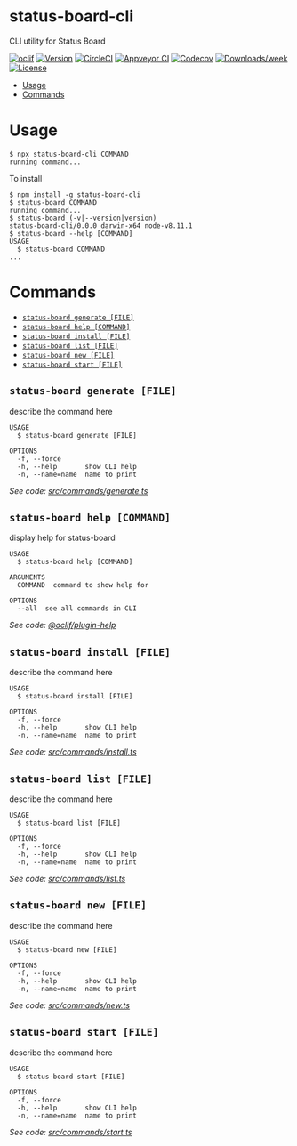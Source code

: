 status-board-cli
================

CLI utility for Status Board

[![oclif](https://img.shields.io/badge/cli-oclif-brightgreen.svg)](https://oclif.io)
[![Version](https://img.shields.io/npm/v/status-board-cli.svg)](https://npmjs.org/package/status-board-cli)
[![CircleCI](https://circleci.com/gh/jameswlane/status-board-cli/tree/master.svg?style=shield)](https://circleci.com/gh/jameswlane/status-board-cli/tree/master)
[![Appveyor CI](https://ci.appveyor.com/api/projects/status/github/jameswlane/status-board-cli?branch=master&svg=true)](https://ci.appveyor.com/project/jameswlane/status-board-cli/branch/master)
[![Codecov](https://codecov.io/gh/jameswlane/status-board-cli/branch/master/graph/badge.svg)](https://codecov.io/gh/jameswlane/status-board-cli)
[![Downloads/week](https://img.shields.io/npm/dw/status-board-cli.svg)](https://npmjs.org/package/status-board-cli)
[![License](https://img.shields.io/npm/l/status-board-cli.svg)](https://github.com/jameswlane/status-board-cli/blob/master/package.json)

<!-- toc -->
* [Usage](#usage)
* [Commands](#commands)
<!-- tocstop -->
# Usage
<!-- usage -->
```sh-session
$ npx status-board-cli COMMAND
running command...
```
To install
```sh-session
$ npm install -g status-board-cli
$ status-board COMMAND
running command...
$ status-board (-v|--version|version)
status-board-cli/0.0.0 darwin-x64 node-v8.11.1
$ status-board --help [COMMAND]
USAGE
  $ status-board COMMAND
...
```
<!-- usagestop -->
# Commands
<!-- commands -->
* [`status-board generate [FILE]`](#status-board-generate-file)
* [`status-board help [COMMAND]`](#status-board-help-command)
* [`status-board install [FILE]`](#status-board-install-file)
* [`status-board list [FILE]`](#status-board-list-file)
* [`status-board new [FILE]`](#status-board-new-file)
* [`status-board start [FILE]`](#status-board-start-file)

## `status-board generate [FILE]`

describe the command here

```
USAGE
  $ status-board generate [FILE]

OPTIONS
  -f, --force
  -h, --help       show CLI help
  -n, --name=name  name to print
```

_See code: [src/commands/generate.ts](https://github.com/jameswlane/status-board-cli/blob/v0.0.0/src/commands/generate.ts)_

## `status-board help [COMMAND]`

display help for status-board

```
USAGE
  $ status-board help [COMMAND]

ARGUMENTS
  COMMAND  command to show help for

OPTIONS
  --all  see all commands in CLI
```

_See code: [@oclif/plugin-help](https://github.com/oclif/plugin-help/blob/v2.1.3/src/commands/help.ts)_

## `status-board install [FILE]`

describe the command here

```
USAGE
  $ status-board install [FILE]

OPTIONS
  -f, --force
  -h, --help       show CLI help
  -n, --name=name  name to print
```

_See code: [src/commands/install.ts](https://github.com/jameswlane/status-board-cli/blob/v0.0.0/src/commands/install.ts)_

## `status-board list [FILE]`

describe the command here

```
USAGE
  $ status-board list [FILE]

OPTIONS
  -f, --force
  -h, --help       show CLI help
  -n, --name=name  name to print
```

_See code: [src/commands/list.ts](https://github.com/jameswlane/status-board-cli/blob/v0.0.0/src/commands/list.ts)_

## `status-board new [FILE]`

describe the command here

```
USAGE
  $ status-board new [FILE]

OPTIONS
  -f, --force
  -h, --help       show CLI help
  -n, --name=name  name to print
```

_See code: [src/commands/new.ts](https://github.com/jameswlane/status-board-cli/blob/v0.0.0/src/commands/new.ts)_

## `status-board start [FILE]`

describe the command here

```
USAGE
  $ status-board start [FILE]

OPTIONS
  -f, --force
  -h, --help       show CLI help
  -n, --name=name  name to print
```

_See code: [src/commands/start.ts](https://github.com/jameswlane/status-board-cli/blob/v0.0.0/src/commands/start.ts)_
<!-- commandsstop -->
